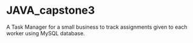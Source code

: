 # JAVA_capstone3
A Task Manager for a small business to track assignments given to each worker using MySQL database.
